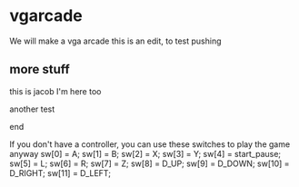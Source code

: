 # vgarcade
We will make a vga arcade
this is an edit, to test pushing
## more stuff
this is jacob
I'm here too

another test

end

If you don't have a controller, you can use these switches to play the game anyway
sw[0] = A;
sw[1] = B;
sw[2] = X;
sw[3] = Y;
sw[4] = start_pause;
sw[5] = L;
sw[6] = R;
sw[7] = Z;
sw[8] = D_UP;
sw[9] = D_DOWN;
sw[10] = D_RIGHT;
sw[11] = D_LEFT;


